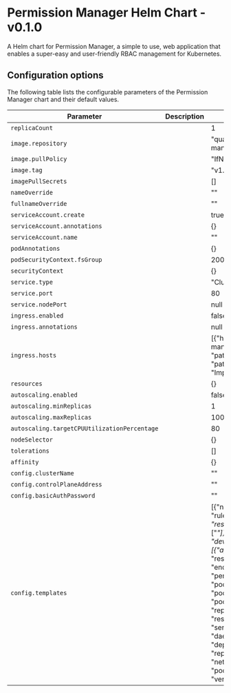 # Permission Manager Helm Chart - v0.1.0

A Helm chart for Permission Manager, a simple to use, web application that enables a super-easy and user-friendly RBAC management for Kubernetes.

## Configuration options

The following table lists the configurable parameters of the Permission Manager chart and their default values.

| Parameter                                    | Description | Default                                                                                                                                                                                                                                                                                                                                                                                                                                                                           |
| -------------------------------------------- | ----------- | --------------------------------------------------------------------------------------------------------------------------------------------------------------------------------------------------------------------------------------------------------------------------------------------------------------------------------------------------------------------------------------------------------------------------------------------------------------------------------- |
| `replicaCount`                               |             | 1                                                                                                                                                                                                                                                                                                                                                                                                                                                                                 |
| `image.repository`                           |             | "quay.io/sighup/permission-manager"                                                                                                                                                                                                                                                                                                                                                                                                                                               |
| `image.pullPolicy`                           |             | "IfNotPresent"                                                                                                                                                                                                                                                                                                                                                                                                                                                                    |
| `image.tag`                                  |             | "v1.9.0"                                                                                                                                                                                                                                                                                                                                                                                                                                                                           |
| `imagePullSecrets`                           |             | []                                                                                                                                                                                                                                                                                                                                                                                                                                                                                |
| `nameOverride`                               |             | ""                                                                                                                                                                                                                                                                                                                                                                                                                                                                                |
| `fullnameOverride`                           |             | ""                                                                                                                                                                                                                                                                                                                                                                                                                                                                                |
| `serviceAccount.create`                      |             | true                                                                                                                                                                                                                                                                                                                                                                                                                                                                              |
| `serviceAccount.annotations`                 |             | {}                                                                                                                                                                                                                                                                                                                                                                                                                                                                                |
| `serviceAccount.name`                        |             | ""                                                                                                                                                                                                                                                                                                                                                                                                                                                                                |
| `podAnnotations`                             |             | {}                                                                                                                                                                                                                                                                                                                                                                                                                                                                                |
| `podSecurityContext.fsGroup`                 |             | 2000                                                                                                                                                                                                                                                                                                                                                                                                                                                                              |
| `securityContext`                            |             | {}                                                                                                                                                                                                                                                                                                                                                                                                                                                                                |
| `service.type`                               |             | "ClusterIP"                                                                                                                                                                                                                                                                                                                                                                                                                                                                       |
| `service.port`                               |             | 80                                                                                                                                                                                                                                                                                                                                                                                                                                                                                |
| `service.nodePort`                           |             | null                                                                                                                                                                                                                                                                                                                                                                                                                                                                              |
| `ingress.enabled`                            |             | false                                                                                                                                                                                                                                                                                                                                                                                                                                                                             |
| `ingress.annotations`                        |             | null                                                                                                                                                                                                                                                                                                                                                                                                                                                                              |
| `ingress.hosts`                              |             | [{"host": "permission-manager.domain.com", "paths": [{"path": "/", "pathType": "ImplementationSpecific"}]}]                                                                                                                                                                                                                                                                                                                                                                       |
| `resources`                                  |             | {}                                                                                                                                                                                                                                                                                                                                                                                                                                                                                |
| `autoscaling.enabled`                        |             | false                                                                                                                                                                                                                                                                                                                                                                                                                                                                             |
| `autoscaling.minReplicas`                    |             | 1                                                                                                                                                                                                                                                                                                                                                                                                                                                                                 |
| `autoscaling.maxReplicas`                    |             | 100                                                                                                                                                                                                                                                                                                                                                                                                                                                                               |
| `autoscaling.targetCPUUtilizationPercentage` |             | 80                                                                                                                                                                                                                                                                                                                                                                                                                                                                                |
| `nodeSelector`                               |             | {}                                                                                                                                                                                                                                                                                                                                                                                                                                                                                |
| `tolerations`                                |             | []                                                                                                                                                                                                                                                                                                                                                                                                                                                                                |
| `affinity`                                   |             | {}                                                                                                                                                                                                                                                                                                                                                                                                                                                                                |
| `config.clusterName`                         |             | ""                                                                                                                                                                                                                                                                                                                                                                                                                                                                                |
| `config.controlPlaneAddress`                 |             | ""                                                                                                                                                                                                                                                                                                                                                                                                                                                                                |
| `config.basicAuthPassword`                   |             | ""                                                                                                                                                                                                                                                                                                                                                                                                                                                                                |
| `config.templates`                           |             | [{"name": "operation", "rules": [{"apiGroups": ["*"], "resources": ["*"], "verbs": ["*"]}]}, {"name": "developer", "rules": [{"apiGroups": ["*"], "resources": ["configmaps", "endpoints", "persistentvolumeclaims", "pods", "pods/log", "pods/portforward", "podtemplates", "replicationcontrollers", "resourcequotas", "secrets", "services", "events", "daemonsets", "deployments", "replicasets", "ingresses", "networkpolicies", "poddisruptionbudgets"], "verbs": ["*"]}]}] |